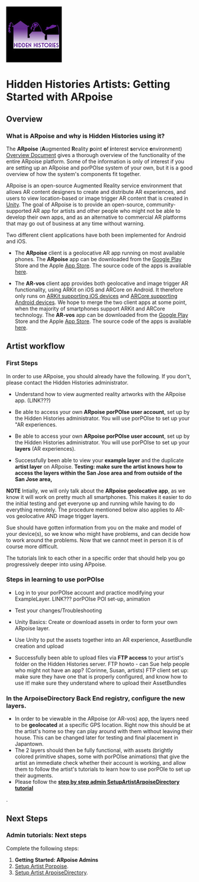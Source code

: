 ![Hidden Histories Logo](/images/hiddenhistories-logo.png)
# Hidden Histories Artists: Getting Started with ARpoise 

## Overview

### What is ARpoise and why is Hidden Histories using it?

The **ARpoise** (**A**ugmented **R**eality **p**oint **o**f **i**nterest **s**ervice **e**nvironment) [Overview Document](https://github.com/ARPOISE/ARpoise/blob/master/README.md) gives a thorough overview of the functionality of the entire ARpoise platform. Some of the information is only of interest if you are setting up an ARpoise and porPOIse system of your own, but it is  a good overview of how the system's components fit together. 

ARpoise is an open-source Augmented Reality service environment that allows AR content designers to create and distribute AR experiences, and users to view location-based or image trigger AR content that is created in [Unity](http://unity3d.com). The goal of ARpoise is to provide an open-source, community-supported AR app for artists and other people who might not be able to develop their own apps, and as an alternative to commercial AR platforms that may go out of business at any time without warning.

Two different client applications have both been implemented for Android and iOS.

- The **ARpoise** client is a geolocative AR app running on most available phones.
The **ARpoise** app can be downloaded from the [Google Play](https://play.google.com/store/apps/details?id=com.arpoise.ARpoise) Store and the Apple [App Store](https://itunes.apple.com/de/app/arpoise/id1451460843). The source code of the apps is available [here](unity/).

- The **AR-vos** client app provides both geolocative and image trigger AR functionality, using ARKit on iOS and ARCore on Android. It therefore only runs on [ARKit supporting iOS devices](https://developer.apple.com/library/archive/documentation/DeviceInformation/Reference/iOSDeviceCompatibility/DeviceCompatibilityMatrix/DeviceCompatibilityMatrix.html) and [ARCore supporting Android devices](https://developers.google.com/ar/discover/supported-devices). We hope to merge the two client apps at some point, when the majority of smartphones support ARKit and ARCore technology. 
The **AR-vos** app can be downloaded from the [Google Play](https://play.google.com/store/apps/details?id=com.arpoise.ARvos) Store and the Apple [App Store](https://apps.apple.com/us/app/ar-vos/id1483218444). The source code of the apps is available [here](unity/).

## Artist workflow

### First Steps

In order to use ARpoise, you should already have the following. If you don't, please contact the Hidden Histories administrator. 

- Understand how to view augmented reality artworks with the ARpoise app. (LINK???)

- Be able to access your own **ARpoise porPOIse user account**, set up by the Hidden Histories administrator. You will use porPOIse to set up your "AR experiences.
- Be able to access your own **ARpoise porPOIse user account**, set up by the Hidden Histories administrator. You will use porPOIse to set up your **layers** (AR experiences).

- Successfully been able to view your **example layer** and the duplicate **artist layer** on ARpoise. **Testing: make sure the artist knows how to access the layers within the San Jose area and from outside of the San Jose area,**

**NOTE** Intially, we will only talk about the **ARpoise geolocative app**, as we know it will work on pretty much all smartphones. This makes it easier to do the initial testing and get everyone up and running while having to do everything remotely. The procedure mentioned below also applies to AR-vos geolocative AND image trigger layers.

Sue should have gotten information from you on the make and model of your device(s), so we know who might have problems, and can decide how to work around the problems. Now that we cannot meet in person it is of course more difficult.


The tutorials link to each other in a specific order that should help you go progressively deeper into using APpoise.


### Steps in learning to use porPOIse

- Log in to your porPOIse account and practice modifying your ExampleLayer. LINK??? porPOIse POI set-up, animation

- Test your changes/Troubleshooting

- Unity Basics: Create or download assets in order to form your own ARpoise layer.

- Use Unity to put the assets together into an AR experience, AssetBundle creation and upload

- Successfully been able to upload files via **FTP access** to your artist's folder on the Hidden Histories server. FTP howto - can Sue help people who might not have an app? (Corinne, Susan, artists) FTP client set up:   make sure they have one that is properly configured, and know how to use it!     make sure they understand where to upload their AssetBundles


### In the ArpoiseDirectory Back End registry, configure the new layers.
- In order to be viewable in the ARpoise (or AR-vos) app, the layers need to be **geolocated** at a specific GPS location. Right now this should be at the artist's home so they can play around with them without leaving their house. This can be changed later for testing and final placement in Japantown.
- The 2 layers should then be fully functional, with assets (brightly colored primitive shapes, some with porPOIse animations) that give the artist an immediate check whether their account is working, and allow them to follow the artist's tutorials to learn how to use porPOIe to set up their augments.
- Please follow the [**step by step admin SetupArtistArpoiseDirectory tutorial**](SetupArtistArpoiseDirectory.md)

. 

## Next Steps

### Admin tutorials: Next steps
Complete the following steps:

1. **Getting Started: ARpoise Admins**
2. [Setup Artist Porpoise](SetupArtistPorpoise.md).
3. [Setup Artist ArpoiseDirectory](SetupArtistArpoiseDirectory.md).
